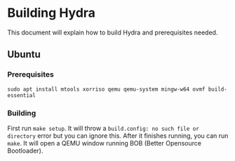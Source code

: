 # Building Hydra
This document will explain how to build Hydra and prerequisites needed.

## Ubuntu
### Prerequisites
`sudo apt install mtools xorriso qemu qemu-system mingw-w64 ovmf build-essential`
### Building
First run `make setup`. It will throw a `build.config: no such file or directory` error but you can ignore this. After it finishes running, you can run `make`. It will open a QEMU window running BOB (Better Opensource Bootloader).